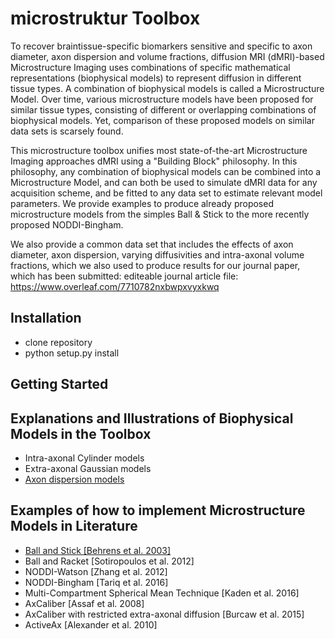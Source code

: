 # microstruktur Toolbox
To recover braintissue-specific biomarkers sensitive and specific to axon diameter, axon dispersion and volume fractions, diffusion MRI (dMRI)-based Microstructure Imaging uses combinations of specific mathematical representations (biophysical models) to represent diffusion in different tissue types. A combination of biophysical models is called a Microstructure Model. Over time, various microstructure models have been proposed for similar tissue types, consisting of different or overlapping combinations of biophysical models. Yet, comparison of these proposed models on similar data sets is scarsely found.

This microstructure toolbox unifies most state-of-the-art Microstructure Imaging approaches dMRI using a "Building Block" philosophy. In this philosophy, any combination of biophysical models can be combined into a Microstructure Model, and can both be used to simulate dMRI data for any acquisition scheme, and be fitted to any data set to estimate relevant model parameters. We provide examples to produce already proposed microstructure models from the simples Ball & Stick to the more recently proposed NODDI-Bingham.

We also provide a common data set that includes the effects of axon diameter, axon dispersion, varying diffusivities and intra-axonal volume fractions, which we also used to produce results for our journal paper, which has been submitted:
editeable journal article file: https://www.overleaf.com/7710782nxbwpxvyxkwq

## Installation
- clone repository
- python setup.py install

## Getting Started

## Explanations and Illustrations of Biophysical Models in the Toolbox
- Intra-axonal Cylinder models
- Extra-axonal Gaussian models
- [Axon dispersion models](https://github.com/AthenaEPI/microstruktur/blob/master/examples/example_watson_bingham.ipynb)

## Examples of how to implement Microstructure Models in Literature
- [Ball and Stick [Behrens et al. 2003]](https://github.com/AthenaEPI/microstruktur/blob/master/examples/example_ball_and_stick.ipynb)
- Ball and Racket [Sotiropoulos et al. 2012]
- NODDI-Watson [Zhang et al. 2012]
- NODDI-Bingham [Tariq et al. 2016]
- Multi-Compartment Spherical Mean Technique [Kaden et al. 2016]
- AxCaliber [Assaf et al. 2008]
- AxCaliber with restricted extra-axonal diffusion [Burcaw et al. 2015]
- ActiveAx [Alexander et al. 2010]
